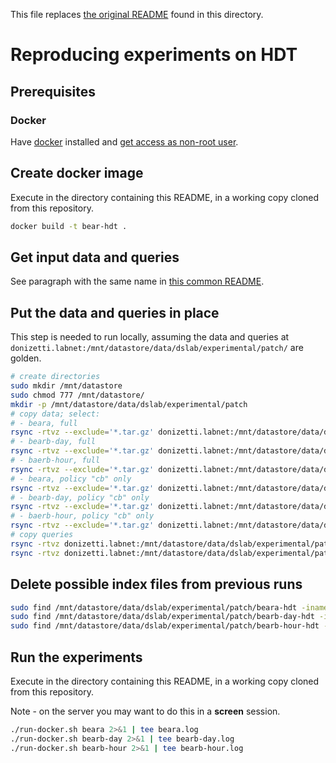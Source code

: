 This file replaces [the original README](README_ORIG.md) found in this directory.

# Reproducing experiments on HDT

## Prerequisites

### Docker

Have [docker](https://docs.docker.com/get-docker/) installed and [get access as non-root user](https://docs.docker.com/engine/install/linux-postinstall/#manage-docker-as-a-non-root-user).

## Create docker image

Execute in the directory containing this README, in a working copy cloned from this repository.

```sh
docker build -t bear-hdt .
```

## Get input data and queries

See paragraph with the same name in [this common README](../common/README.md).

## Put the data and queries in place

This step is needed to run locally, assuming the data and queries at `donizetti.labnet:/mnt/datastore/data/dslab/experimental/patch/` are golden.

```sh
# create directories
sudo mkdir /mnt/datastore
sudo chmod 777 /mnt/datastore/
mkdir -p /mnt/datastore/data/dslab/experimental/patch
# copy data; select:
# - beara, full
rsync -rtvz --exclude='*.tar.gz' donizetti.labnet:/mnt/datastore/data/dslab/experimental/patch/beara-hdt /mnt/datastore/data/dslab/experimental/patch/
# - bearb-day, full
rsync -rtvz --exclude='*.tar.gz' donizetti.labnet:/mnt/datastore/data/dslab/experimental/patch/bearb-day-hdt /mnt/datastore/data/dslab/experimental/patch
# - baerb-hour, full
rsync -rtvz --exclude='*.tar.gz' donizetti.labnet:/mnt/datastore/data/dslab/experimental/patch/bearb-hour-hdt /mnt/datastore/data/dslab/experimental/patch
# - beara, policy "cb" only
rsync -rtvz --exclude='*.tar.gz' donizetti.labnet:/mnt/datastore/data/dslab/experimental/patch/beara-hdt/cb /mnt/datastore/data/dslab/experimental/patch/beara-hdt
# - bearb-day, policy "cb" only
rsync -rtvz --exclude='*.tar.gz' donizetti.labnet:/mnt/datastore/data/dslab/experimental/patch/bearb-day-hdt/cb /mnt/datastore/data/dslab/experimental/patch/bearb-day-hdt
# - baerb-hour, policy "cb" only
rsync -rtvz --exclude='*.tar.gz' donizetti.labnet:/mnt/datastore/data/dslab/experimental/patch/bearb-hour-hdt/cb /mnt/datastore/data/dslab/experimental/patch/bearb-hour-hdt
# copy queries
rsync -rtvz donizetti.labnet:/mnt/datastore/data/dslab/experimental/patch/BEAR/queries_new /mnt/datastore/data/dslab/experimental/patch/BEAR
rsync -rtvz donizetti.labnet:/mnt/datastore/data/dslab/experimental/patch/BEAR/queries_bearb /mnt/datastore/data/dslab/experimental/patch/BEAR
```

## Delete possible index files from previous runs

```sh
sudo find /mnt/datastore/data/dslab/experimental/patch/beara-hdt -iname '*.index' -delete
sudo find /mnt/datastore/data/dslab/experimental/patch/bearb-day-hdt -iname '*.index' -delete
sudo find /mnt/datastore/data/dslab/experimental/patch/bearb-hour-hdt -iname '*.index' -delete
```

## Run the experiments

Execute in the directory containing this README, in a working copy cloned from this repository.

Note - on the server you may want to do this in a **screen** session.

```sh
./run-docker.sh beara 2>&1 | tee beara.log
./run-docker.sh bearb-day 2>&1 | tee bearb-day.log
./run-docker.sh bearb-hour 2>&1 | tee bearb-hour.log
```

